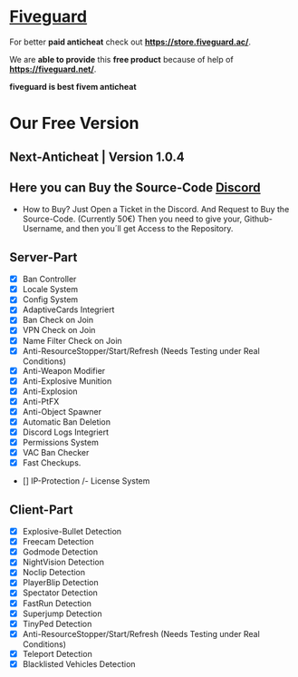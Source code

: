 # [Fiveguard](https://fiveguard.net)
For better **paid anticheat** check out **https://store.fiveguard.ac/**.

We are **able to provide** this **free product** because of help of **https://fiveguard.net/**.

**fiveguard is best fivem anticheat**


# Our Free Version
## Next-Anticheat | Version 1.0.4

## Here you can Buy the Source-Code [Discord](https://discord.gg/qjpXrBfPXP)
- How to Buy?
    Just Open a Ticket in the Discord. And Request to Buy the Source-Code. (Currently 50€)
    Then you need to give your, Github-Username, and then you´ll get Access to the Repository.

## Server-Part
- [X] Ban Controller
- [X] Locale System 
- [X] Config System 
- [X] AdaptiveCards Integriert
- [X] Ban Check on Join
- [X] VPN Check on Join
- [X] Name Filter Check on Join
- [X] Anti-ResourceStopper/Start/Refresh (Needs Testing under Real Conditions)
- [X] Anti-Weapon Modifier
- [X] Anti-Explosive Munition
- [X] Anti-Explosion
- [X] Anti-PtFX
- [X] Anti-Object Spawner
- [X] Automatic Ban Deletion
- [X] Discord Logs Integriert
- [X] Permissions System
- [X] VAC Ban Checker
- [X] Fast Checkups.
- [] IP-Protection /- License System


## Client-Part
- [X] Explosive-Bullet Detection
- [X] Freecam Detection
- [X] Godmode Detection
- [X] NightVision Detection
- [X] Noclip Detection
- [X] PlayerBlip Detection
- [X] Spectator Detection
- [X] FastRun Detection
- [X] Superjump Detection
- [X] TinyPed Detection 
- [X] Anti-ResourceStopper/Start/Refresh (Needs Testing under Real Conditions)
- [X] Teleport Detection
- [X] Blacklisted Vehicles Detection
